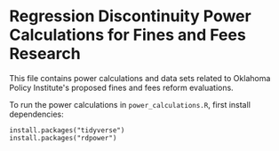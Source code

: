 # Regression Discontinuity Power Calculations for Fines and Fees Research

This file contains power calculations and data sets related to Oklahoma Policy Institute's proposed fines and fees reform evaluations.

To run the power calculations in `power_calculations.R`, first install dependencies:

```
install.packages("tidyverse")
install.packages("rdpower")
```
